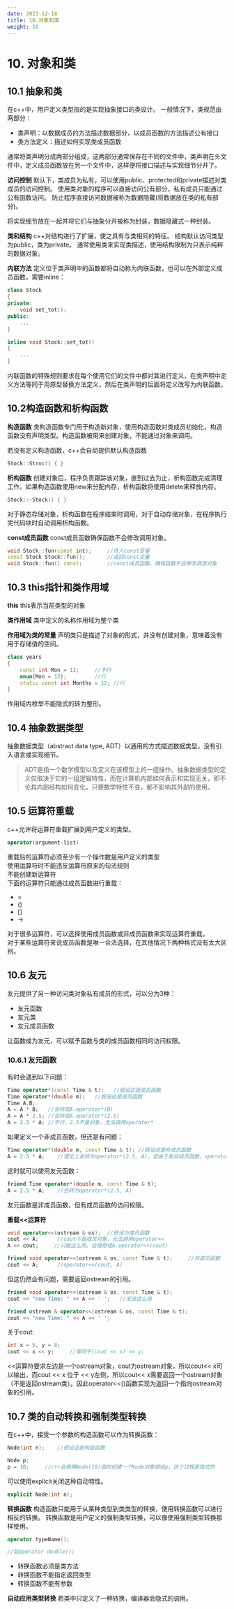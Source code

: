 ```yaml
---
date: 2023-12-18
title: 10.对象和类
weight: 10
---
```


# 10. 对象和类
## 10.1 抽象和类
在c++中，用户定义类型指的是实现抽象接口的类设计。
一般情况下，类规范由两部分：
- 类声明：以数据成员的方法描述数据部分，以成员函数的方法描述公有接口
- 类方法定义：描述如何实现类成员函数

通常将类声明分成两部分组成，这两部分通常保存在不同的文件中，类声明在头文件中，定义成员函数放在另一个文件中，这样便将接口描述与实现细节分开了。
  
**访问控制**
默认下，类成员为私有，可以使用public、protected和private描述对类成员的访问控制。
使用类对象的程序可以直接访问公有部分，私有成员只能通过公有函数访问。
防止程序直接访问数据被称为数据隐藏(将数据放在类的私有部分)。

将实现细节放在一起并将它们与抽象分开被称为封装，数据隐藏式一种封装。

**类和结构**
c++对结构进行了扩展，使之具有与类相同的特征。
结构默认访问类型为public，类为private。
通常使用类来实现类描述，使用结构限制为只表示纯粹的数据对象。

**内联方法**
定义位于类声明中的函数都将自动称为内联函数，也可以在外部定义成员函数，需要inline：
```c++
class Stock
{
private:
    void set_tot();
public:
    ...
}

inline void Stock::set_tot()
{
    ...
}
```
内联函数的特殊规则要求在每个使用它们的文件中都对其进行定义，在类声明中定义方法等同于用原型替换方法定义，然后在类声明的后面将定义改写为内联函数。


## 10.2构造函数和析构函数
**构造函数**
类构造函数专门用于构造新对象，使用构造函数对类成员初始化，构造函数没有声明类型。构造函数被用来创建对象，不能通过对象来调用。

若没有定义构造函数，c++会自动提供默认构造函数
```c++
Stock::Stroc() { }
```

**析构函数**
创建对象后，程序负责跟踪该对象，直到过去为止，析构函数完成清理工作。如果构造函数使用new来分配内存，析构函数将使用delete来释放内存。
```c++
Stock::~Stock() { }
```
对于静态存储对象，析构函数在程序结束时调用，对于自动存储对象，在程序执行完代码块时自动调用析构函数。


**const成员函数**
const成员函数确保函数不会修改调用对象。
```c++
void Stock::fun(const int);     //传入const变量
const Stock Stock::fun();       //返回const变量
void Stock::fun() const;        //const成员函数，确保函数不会修改调用对象
```

## 10.3 this指针和类作用域
**this**
this表示当前类型的对象

**类作用域**
类中定义的名称作用域为整个类

**作用域为类的常量**
声明类只是描述了对象的形式，并没有创建对象，意味着没有用于存储值的空间。
```c++
class years
{
    const int Mon = 12;     //不行
    enum{Mon = 12};         //行
    static const int Months = 12; //行
}
```
作用域内枚举不能隐式的转为整形。


## 10.4 抽象数据类型
抽象数据类型（abstract data type, ADT）以通用的方式描述数据类型，没有引入语言或实现细节。

>ADT是指一个数学模型以及定义在该模型上的一组操作。抽象数据类型的定义仅取决于它的一组逻辑特性，而在计算机内部如何表示和实现无关，即不论其内部结构如何变化，只要数学特性不变，都不影响其外部的使用。


## 10.5 运算符重载
c++允许将运算符重载扩展到用户定义的类型。
```c++
operator(argument-list)
```
重载后的运算符必须至少有一个操作数是用户定义的类型\
使用运算符时不能违反运算符原来的句法规则\
不能创建新运算符\
下面的运算符只能通过成员函数进行重载：
- =
- ()
- []
- ->

对于很多运算符，可以选择使用成员函数或非成员函数来实现运算符重载。\
对于某些运算符来说成员函数是唯一合法选择，在其他情况下两种格式没有太大区别。

## 10.6 友元
友元提供了另一种访问类对象私有成员的形式，可以分为3种：
- 友元函数
- 友元类
- 友元成员函数
  
让函数成为友元，可以赋予函数与类的成员函数相同的访问权限。


### 10.6.1 友元函数
有时会遇到以下问题：
```c++
Time operator*(const Time & t);   //假设这是成员函数
Time operator*(double m);   //假设这是成员函数
Time A,B;
A = A * B;   //会转成A.operator*(B)
A = A * 2.5; //会转成A.operator*(2.5)
A = 2.5 * A; //不行，2.5不是对象，无法调用operator*
```
如果定义一个非成员函数，但还是有问题：
```c++
Time operator*(double m, const Time & t); //假设这是非成员函数
A = 2.5 * A;    //理论上会转为operator*(2.5, A)，但由于是非成员函数，operator*无法访问A中的成员，无法运算
```
这时就可以使用友元函数：
```c++
friend Time operator*(double m, const Time & t);
A = 2.5 * A;    //会转为operator*(2.5, A)
```
友元函数是非成员函数，但有成员函数的访问权限。

**重载<<运算符**
```c++
void operator<<(ostream & os);  //假设为成员函数
cout << A;      //cout不是成员对象，无法调用operator<<
A << cout;     //只能这么用，会很奇怪A.operator<<(cout)

friend void operator<<(ostream & os, const Time & t);     //非成员函数
cout << A;      //operator<<(cout, A) 
```
但这仍然会有问题，需要返回ostream的引用。
```c++
friend void operator<<(ostream & os, const Time & t);
cout << "now Time: " << A << ' ';   //无法这么用

friend ostream & operator<<(ostream & os, const Time & t);
cout << "now Time: " << A << ' ';   
```

关于cout:
```c++
int x = 5, y = 8;
cout << x << y;     //等同于(cout << x) << y;
```
<<运算符要求左边是一个ostream对象，cout为ostream对象，所以cout<< x可以输出，而cout << x 位于 << y左侧，所以cout<< x需要返回一个ostream对象（不是返回ostream类）。因此operator<<()函数实现为返回一个指向ostream对象的引用。


## 10.7 类的自动转换和强制类型转换
在c++中，接受一个参数的构造函数可以作为转换函数：
```c++
Node(int n);    //假设这是构造函数

Node p;
p = 10;     //c++会使用Node(10)临时创建一个Node对象赋给p，这个过程是隐式的
```
可以使用explicit关闭这种自动特性。
```c++
explicit Node(int n);
```

**转换函数**
构造函数只能用于从某种类型到类类型的转换，使用转换函数可以进行相反的转换。
转换函数是用户定义的强制类型转换，可以像使用强制类型转换那样使用。
```c++
operator typeName();

//如operator double();
```
- 转换函数必须是类方法
- 转换函数不能指定返回类型
- 转换函数不能有参数

**自动应用类型转换**
若类中只定义了一种转换，编译器会隐式的调用。


